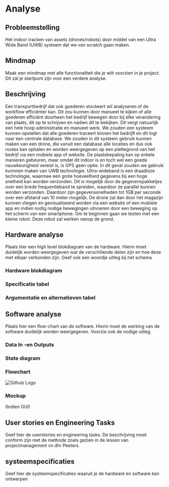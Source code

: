 # Analyse

## Probleemstelling

Het indoor tracken van assets (drones/robots) door middel van een Ultra Wide Band (UWB) systeem dat we van scratch gaan maken.

## Mindmap

Maak een mindmap met alle functionaliteit die je wilt voorzien in je project.
Dit zal je startpunt zijn voor een verdere analyse.

## Beschrijving

Een transportbedrijf dat ook goederen stockeert wil analyseren of de workflow efficiënter kan. Dit zou kunnen door manueel te kijken of alle goederen efficiënt doorheen het bedrijf bewegen door bij elke verandering van plaats, dit op te schrijven en nadien dit te bekijken. Dit vergt natuurlijk een hele hoop administratie en manueel werk. We zouden een systeem kunnen opstellen dat alle goederen traceert binnen het bedrijft en dit logt naar een centrale database. We zouden in dit systeem gebruik kunnen maken van een drone, die vanuit een database alle locaties en dus ook routes kan ophalen en worden weergegeven op een plattegrond van het bedrijf via een mobiele app of website. De plaatsbepaling kan op enkele manieren gebeuren, maar omdat dit indoor is en toch wel een goede nauwkeurigheid vereist is, is GPS geen optie. In dit geval zouden we gebruik kunnnen maken van UWB technologie. Ultra-wideband is een draadloze technologie, waarmee een grote hoeveelheid gegevens bij een hoge snelheid kan worden verzonden. Dit is mogelijk door de gegevenspakketjes over een brede frequentieband te spreiden, waardoor ze parallel kunnen worden verzonden. Daardoor zijn gegevenssnelheden tot 1GB per seconde over een afstand van 10 meter mogelijk. De drone zal dan door het magazijn kunnen vliegen en gevisualiseerd worden via een website of een mobiele app en indien nodig nodige bewegingen uitvoeren door een beweging op het scherm van een smartphone. Om te beginnen gaan we testen met een kleine robot. Deze robot zal werken vanop de grond.

## Hardware analyse

Plaats hier een high level blokdiagram van de hardware. Hierin moet duidelijk worden weergegeven wat de verschillende delen zijn en hoe deze met elkaar verbonden zijn. Geef ook een woordje uitleg bij het schema

### Hardware blokdiagram


### Specificatie tabel


### Argumentatie en alternatieven tabel

## Software analyse

Plaats hier een flow-chart van de software. Hierin moet de werking van de software duidelijk worden weergegeven. Voorzie ook de nodige uitleg.

### Data In -en Outputs


### State diagram


### Flowchart
![Github Logo](https://github.com/AP-Elektronica-ICT/jp19-luwb/master/doc/img/Software%20Flowchart.png "Logo Title Text 1")

### Mockup
(Indien GUI)

## User stories en Engineering Tasks

Geef hier de userstories en engineering tasks. De beschrijving moet conform zijn met de methode zoals gezien in de lessen  van projectmanagement vn dhr Peeters.

## systeemspecificaties

Geef hier de systeemspecificaties waaruit je de hardware en software kan ontwerpen
